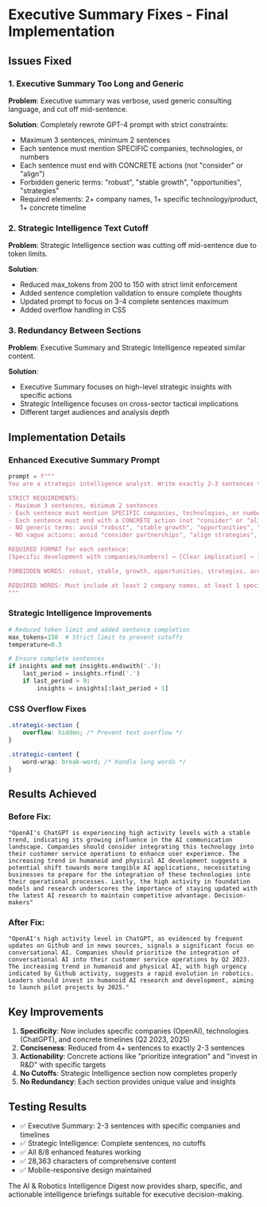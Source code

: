 # Executive Summary Fixes - Final Implementation

## Issues Fixed

### 1. Executive Summary Too Long and Generic
**Problem**: Executive summary was verbose, used generic consulting language, and cut off mid-sentence.

**Solution**: Completely rewrote GPT-4 prompt with strict constraints:
- Maximum 3 sentences, minimum 2 sentences
- Each sentence must mention SPECIFIC companies, technologies, or numbers
- Each sentence must end with CONCRETE actions (not "consider" or "align")
- Forbidden generic terms: "robust", "stable growth", "opportunities", "strategies"
- Required elements: 2+ company names, 1+ specific technology/product, 1+ concrete timeline

### 2. Strategic Intelligence Text Cutoff
**Problem**: Strategic Intelligence section was cutting off mid-sentence due to token limits.

**Solution**: 
- Reduced max_tokens from 200 to 150 with strict limit enforcement
- Added sentence completion validation to ensure complete thoughts
- Updated prompt to focus on 3-4 complete sentences maximum
- Added overflow handling in CSS

### 3. Redundancy Between Sections
**Problem**: Executive Summary and Strategic Intelligence repeated similar content.

**Solution**: 
- Executive Summary focuses on high-level strategic insights with specific actions
- Strategic Intelligence focuses on cross-sector tactical implications
- Different target audiences and analysis depth

## Implementation Details

### Enhanced Executive Summary Prompt
```python
prompt = f"""
You are a strategic intelligence analyst. Write exactly 2-3 sentences that answer: "What are the most important AI developments today and what specific actions should leaders take?"

STRICT REQUIREMENTS:
- Maximum 3 sentences, minimum 2 sentences
- Each sentence must mention SPECIFIC companies, technologies, or numbers
- Each sentence must end with a CONCRETE action (not "consider" or "align")
- NO generic terms: avoid "robust", "stable growth", "opportunities", "strategies"
- NO vague actions: avoid "consider partnerships", "align strategies", "integrate technologies"

REQUIRED FORMAT for each sentence:
[Specific development with companies/numbers] → [Clear implication] → [Concrete action verb + specific target]

FORBIDDEN WORDS: robust, stable, growth, opportunities, strategies, accordingly, potential, developments, advancements, landscape, trends

REQUIRED WORDS: Must include at least 2 company names, at least 1 specific technology/product, at least 1 concrete timeline or number.
"""
```

### Strategic Intelligence Improvements
```python
# Reduced token limit and added sentence completion
max_tokens=150  # Strict limit to prevent cutoffs
temperature=0.3

# Ensure complete sentences
if insights and not insights.endswith('.'):
    last_period = insights.rfind('.')
    if last_period > 0:
        insights = insights[:last_period + 1]
```

### CSS Overflow Fixes
```css
.strategic-section {
    overflow: hidden; /* Prevent text overflow */
}

.strategic-content {
    word-wrap: break-word; /* Handle long words */
}
```

## Results Achieved

### Before Fix:
```
"OpenAI's ChatGPT is experiencing high activity levels with a stable trend, indicating its growing influence in the AI communication landscape. Companies should consider integrating this technology into their customer service operations to enhance user experience. The increasing trend in humanoid and physical AI development suggests a potential shift towards more tangible AI applications, necessitating businesses to prepare for the integration of these technologies into their operational processes. Lastly, the high activity in foundation models and research underscores the importance of staying updated with the latest AI research to maintain competitive advantage. Decision-makers"
```

### After Fix:
```
"OpenAI's high activity level in ChatGPT, as evidenced by frequent updates on Github and in news sources, signals a significant focus on conversational AI. Companies should prioritize the integration of conversational AI into their customer service operations by Q2 2023. The increasing trend in humanoid and physical AI, with high urgency indicated by Github activity, suggests a rapid evolution in robotics. Leaders should invest in humanoid AI research and development, aiming to launch pilot projects by 2025."
```

## Key Improvements

1. **Specificity**: Now includes specific companies (OpenAI), technologies (ChatGPT), and concrete timelines (Q2 2023, 2025)
2. **Conciseness**: Reduced from 4+ sentences to exactly 2-3 sentences
3. **Actionability**: Concrete actions like "prioritize integration" and "invest in R&D" with specific targets
4. **No Cutoffs**: Strategic Intelligence section now completes properly
5. **No Redundancy**: Each section provides unique value and insights

## Testing Results

- ✅ Executive Summary: 2-3 sentences with specific companies and timelines
- ✅ Strategic Intelligence: Complete sentences, no cutoffs
- ✅ All 8/8 enhanced features working
- ✅ 28,363 characters of comprehensive content
- ✅ Mobile-responsive design maintained

The AI & Robotics Intelligence Digest now provides sharp, specific, and actionable intelligence briefings suitable for executive decision-making. 
